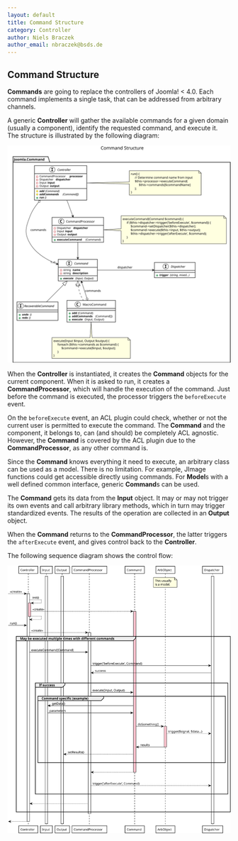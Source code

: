 ```yaml
---
layout: default
title: Command Structure
category: Controller
author: Niels Braczek
author_email: nbraczek@bsds.de
---
```


## Command Structure

**Commands** are going to replace the controllers of Joomla! < 4.0.
Each command implements a single task, that can be addressed from arbitrary channels.

A generic **Controller** will gather the available commands for a given domain (usually a component),
identify the requested command, and execute it.
The structure is illustrated by the following diagram:

![UML Class Diagram](svg/class-command.svg)

When the **Controller** is instantiated, it creates the **Command** objects for the current component.
When it is asked to run, it creates a **CommandProcessor**, which will handle the execution of the command.
Just before the command is executed, the processor triggers the `beforeExecute` event.

On the `beforeExecute` event, an ACL plugin could check, whether or not the current user is permitted to execute the command.
The **Command** and the component, it belongs to, can (and should) be completely ACL agnostic.
However, the **Command** is covered by the ACL plugin due to the **CommandProcessor**, as any other command is.

Since the **Command** knows everything it need to execute, an arbitrary class can be used as a model.
There is no limitation.
For example, JImage functions could get accessible directly using commands.
For **Model**s with a well defined common interface, generic **Command**s can be used.

The **Command** gets its data from the **Input** object.
It may or may not trigger its own events and call arbitrary library methods, which in turn may trigger standardized events.
The results of the operation are collected in an **Output** object.

When the **Command** returns to the **CommandProcessor**, the latter triggers the `afterExecute` event,
and gives control back to the **Controller**.

The following sequence diagram shows the control flow:

![UML Sequence Diagram](svg/sequence-command.svg)

